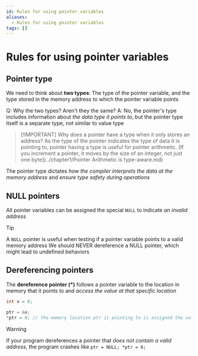 ```yaml
---
id: Rules for using pointer variables
aliases:
  - Rules for using pointer variables
tags: []
---
```


# Rules for using pointer variables

## Pointer type

We need to think about **two types**: The type of the pointer variable, and the type stored in the memory address to which the pointer variable points

Q: Why the two types? Aren't they the same?
A: No, the pointer's type includes information about _the data type it points to_, but the pointer type itself is a separate type, not similar to value type

> [!IMPORTANT] Why does a pointer have a type when it only stores an address?
> As the type of the pointer indicates the type of data it is pointing to, pointer having a type is useful for pointer arithmetic. [If you increment a pointer, it moves by the size of an integer, not just one byte](../chapter1/Pointer Arithmetic is type-aware.md)

The pointer type dictates _how the compiler interprets the data at the memory address_ and _ensure type safety during operations_

## NULL pointers

All pointer variables can be assigned the special `NULL` to indicate _an invalid address_

> [!TIP]
> A `NULL` pointer is useful when testing if a pointer variable points to a valid memory address
> We should NEVER dereference a NULL pointer, which might lead to undefined behaviors

## Dereferencing pointers

The **dereference pointer (\*)** follows a pointer variable to the location in memory that it points to and _access the value at that specific location_

```c
int x = 8;

ptr = &x;
*ptr = 8; // the memory location ptr is pointing to is assigned the value 8

```

> [!WARNING]
> If your program dereferences a pointer that _does not contain a valid address_, the program crashes like `ptr = NULL; *ptr = 6;`
